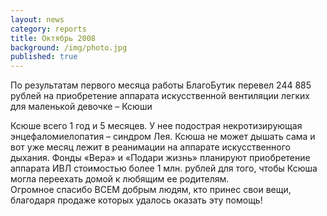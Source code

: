 ```yaml
---
layout: news
category: reports
title: Октябрь 2008
background: /img/photo.jpg
published: true
---
```


По результатам первого месяца работы БлагоБутик перевел 244 885  рублей на приобретение аппарата искусственной вентиляции легких для маленькой девочке – Ксюши 

Ксюше всего 1 год и 5 месяцев. У нее подострая некротизирующая энцефаломиелопатия – синдром Лея. Ксюша не может дышать сама и вот уже месяц лежит в реанимации на аппарате искусственного дыхания. Фонды «Вера» и «Подари жизнь» планируют приобретение аппарата ИВЛ стоимостью более 1 млн. рублей для того, чтобы Ксюша могла переехать домой к любящим ее родителям.  
Огромное спасибо ВСЕМ добрым людям, кто принес свои вещи, благодаря продаже которых удалось оказать эту помощь!